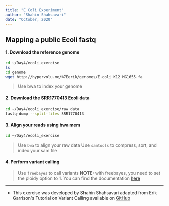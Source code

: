 ```yaml
---
title: "E Coli Experiment"
author: "Shahin Shahsavari"
date: "October, 2020"
---
```


## Mapping a public Ecoli fastq

#### 1. Download the reference genome

```bash
cd ~/Day4/ecoli_exercise
ls
cd genome
wget http://hypervolu.me/%7Eerik/genomes/E.coli_K12_MG1655.fa
```

> Use bwa to index your genome


#### 2. Download the SRR1770413 Ecoli data

```bash
cd ~/Day4/ecoli_exercise/raw_data
fastq-dump --split-files SRR1770413
```

#### 3. Align your reads using bwa mem

```bash
cd ~/Day4/ecoli_exercise
```
> Use `bwa` to align your raw data
> Use `samtools` to compress, sort, and index your sam file

#### 4. Perform variant calling

> Use `freebayes` to call variants
> **NOTE:** with freebayes, you need to set the ploidy option to 1. You can find the documentation [here](https://github.com/freebayes/freebayes)


---

* This exercise was developed by Shahin Shahsavari adapted from Erik Garrison's Tutorial on Variant Calling available on [GitHub](https://github.com/ekg/alignment-and-variant-calling-tutorial)

